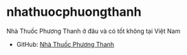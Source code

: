 # nhathuocphuongthanh
Nhà Thuốc Phương Thanh ở đâu và có tốt không tại Việt Nam
* GitHub: [Nhà Thuốc Phương Thanh](https://nhathuocphuongthanh.com/)
